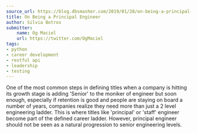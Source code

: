 ```yaml
---
source_url: https://blog.dbsmasher.com/2019/01/28/on-being-a-principal-engineer.html
title: On Being a Principal Engineer
author: Silvia Botros
submitter:
    name: Og Maciel
    url: https://twitter.com/OgMaciel
tags:
- python
- career development
- restful api
- leadership
- testing
---
```


One of the most common steps in defining titles when a company is hitting its growth stage is adding 'Senior' to the moniker of engineer but soon enough, especially if retention is good and people are staying on board a number of years, companies realize they need more than just a 2 level engineering ladder. This is where titles like 'principal' or 'staff' engineer become part of the defined career ladder. However, principal engineer should not be seen as a natural progression to senior engineering levels.
